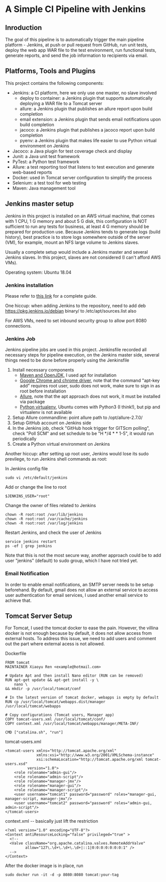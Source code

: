 # A Simple CI Pipeline with Jenkins


## Inroduction

The goal of this pipeline is to automatically trigger the main pipeline platform - Jenkins, at push or pull request from GitHub, run unit tests, deploy the web app WAR file to the test environment, run functional tests, generate reports, and send the job information to recipients via email.


## Platforms, Tools and Plugins

This project contains the following components:

* Jenkins: a CI platform, here we only use one master, no slave involved
    - deploy to container: a Jenkins plugin that supports automatically deploying a WAR file to a Tomcat server
    - allure: a Jenkins plugin that publishes an allure report upon build completion 
    - email extension: a Jenkins plugin that sends email notifications upon build completion
    - jacoco: a Jenkins plugin that publishes a jacoco report upon build completion 
    - pyenv: a Jenkins plugin that makes life easier to use Python virtual environment on Jenkins  
* Jacoco: a Java plugin for test coverage check and display
* Junit: a Java unit test framework
* PyTest: a Python test framework
* Allure: a test reporting tool that listens to test execution and generate web-based reports 
* Docker: used in Tomcat server configuration to simplify the process
* Selenium: a test tool for web testing
* Maven: Java management tool


## Jenkins master setup 

Jenkins in this project is installed on an AWS virtual machine, that comes with 1 CPU, 1 G memory and about 5 G disk, this configuration is NOT sufficient to run any tests for business, at least 4 G memory should be prepared for production use. Because Jenkins tends to generate logs (build history), best practice is to store logs somewhere outside of the server (VM), for example, mount an NFS large volume to Jenkins slaves.

Usually a complete setup would include a Jenkins master and several Jenkins slaves. In this project, slaves are not considered (I can't afford AWS VMs). 

Operating system: Ubuntu 18.04

### Jenkins installation

Please refer to [this link](https://www.digitalocean.com/community/tutorials/how-to-install-jenkins-on-ubuntu-18-04) for a complete guide.

One hiccup: when adding Jenkins to the repository, need to add deb https://pkg.jenkins.io/debian binary/ to /etc/apt/sources.list also 

For AWS VMs, need to set inbound security group to allow port 8080 connections.

### Jenkins Job 

Jenkins pipeline jobs are used in this project. Jenkinsfile recorded all necessary steps for pipeline execution, on the Jenkins master side, several things need to be done before properly using the Jenkinsfile

1. Install necessary components
    - [Maven and OpenJDK](https://www.hostinger.com/tutorials/how-to-install-maven-on-ubuntu-18-04/), I used apt for installation
    - [Google Chrome and chrome driver](https://tecadmin.net/setup-selenium-chromedriver-on-ubuntu/), note that the command "apt-key add" requires root user, sudo does not work, make sure to sign in as root before installation
    - [Allure](https://askubuntu.com/questions/1168821/allure-report-installed-but-not-findable), note that the apt approach does not work, it must be installed via package 
    - [Python virtualenv](https://linoxide.com/linux-how-to/setup-python-virtual-environment-ubuntu/), Ubuntu comes with Python3 (I think!), but pip and virtualenv is not available 
2. Setup Allure commandline: point allure path to /opt/allure-2.7.0/ 
3. Setup GitHub account on Jenkins side 
4. In the Jenkins job, check "GitHub hook trigger for GITScm polling", check "Poll SCM" and set schedule to be "H */4 * * 1-5", it would run periodically
5. Create a Python virtual environment on Jenkins 

Another hiccup: after setting up root user, Jenkins would lose its sudo previlege, to run Jenkins shell commands as root:

In Jenkins config file
```
sudo vi /etc/default/jenkins
```

Add or change the line to root
```
$JENKINS_USER="root"
```

Change the owner of files related to Jenkins
```
chown -R root:root /var/lib/jenkins
chown -R root:root /var/cache/jenkins
chown -R root:root /var/log/jenkins
```

Restart Jenkins, and check the user of Jenkins
```
service jenkins restart
ps -ef | grep jenkins
```

Note that this is not the most secure way, another approach could be to add user "jenkins" (default) to sudo group, which I have not tried yet.

### Email Notification 

In order to enable email notifications, an SMTP server needs to be setup beforehand. By default, gmail does not allow an external service to access user authentication for email services, I used another email service to achieve that. 

## Tomcat Server Setup 

For Tomcat, I used the tomcat docker to ease the pain. However, the villina docker is not enough because by default, it does not allow access from external hosts. To address this issue, we need to add users and comment out the part where external acess is not allowed.

Dockerfile
```
FROM tomcat
MAINTAINER Xiaoyu Ren <example@hotmail.com>

# Update Apt and then install Nano editor (RUN can be removed)
RUN apt-get update && apt-get install -y \
    nano \
&& mkdir -p /usr/local/tomcat/conf

# In the latest version of tomcat docker, webapps is empty by default
RUN cp /usr/local/tomcat/webapps.dist/manager /usr/local/tomcat/webapps

# Copy configurations (Tomcat users, Manager app)
COPY tomcat-users.xml /usr/local/tomcat/conf/
COPY context.xml /usr/local/tomcat/webapps/manager/META-INF/

CMD ["catalina.sh", "run"]
```

tomcat-users.xml
```
<tomcat-users xmlns="http://tomcat.apache.org/xml"
              xmlns:xsi="http://www.w3.org/2001/XMLSchema-instance"
              xsi:schemaLocation="http://tomcat.apache.org/xml tomcat-users.xsd"
	      version="1.0">
    <role rolename="admin-gui"/>
    <role rolename="admin-script"/>
    <role rolename="manager-jmx"/>
    <role rolename="manager-gui"/>
    <role rolename="manager-script"/>
    <user username="tomcat1" password="password" roles="manager-gui, manager-script, manager-jmx"/>
    <user username="tomcat2" password="password" roles="admin-gui, admin-script"/>
</tomcat-users>
```

context.xml -- basically just lift the restriction 
```
<?xml version="1.0" encoding="UTF-8"?>
<Context antiResourceLocking="false" privileged="true" >
  <!--
  <Valve className="org.apache.catalina.valves.RemoteAddrValve"
         allow="127\.\d+\.\d+\.\d+|::1|0:0:0:0:0:0:0:1" />
  -->
</Context>
```

After the docker image is in place, run
```
sudo docker run -it -d -p 8080:8080 tomcat:your-tag
```
